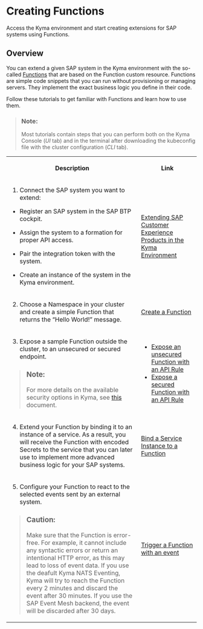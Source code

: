 <!-- loiofe4ba5b46f794037a4aee13df9df2d3c -->

# Creating Functions

Access the Kyma environment and start creating extensions for SAP systems using Functions.



<a name="loiofe4ba5b46f794037a4aee13df9df2d3c__section_qjy_wgf_dlb"/>

## Overview

You can extend a given SAP system in the Kyma environment with the so-called [Functions](https://kyma-project.io/docs/components/serverless/) that are based on the Function custom resource. Functions are simple code snippets that you can run without provisioning or managing servers. They implement the exact business logic you define in their code.



Follow these tutorials to get familiar with Functions and learn how to use them.

> ### Note:  
> Most tutorials contain steps that you can perform both on the Kyma Console \(*UI* tab\) and in the terminal after downloading the kubeconfig file with the cluster configuration \(*CLI* tab\).




<table>
<tr>
<th>

Description



</th>
<th>

Link



</th>
</tr>
<tr>
<td>

1. Connect the SAP system you want to extend:

-   Register an SAP system in the SAP BTP cockpit.

-   Assign the system to a formation for proper API access.

-   Pair the integration token with the system.

-   Create an instance of the system in the Kyma environment.




</td>
<td>

[Extending SAP Customer Experience Products in the Kyma Environment](../40-extensions/Extending_SAP_Customer_Experience_Products_in_the_Kyma_Environment_83df31a.md)



</td>
</tr>
<tr>
<td>

2. Choose a Namespace in your cluster and create a simple Function that returns the “Hello World!” message.



</td>
<td>

[Create a Function](https://kyma-project.io/docs/components/serverless/#tutorials-create-a-function)



</td>
</tr>
<tr>
<td>

3. Expose a sample Function outside the cluster, to an unsecured or secured endpoint.

> ### Note:  
> For more details on the available security options in Kyma, see [this](https://kyma-project.io/docs/components/api-gateway/#details-available-security-options) document.



</td>
<td>

-   [Expose an unsecured Function with an API Rule](https://kyma-project.io/docs/components/serverless/#tutorials-expose-a-function-with-an-api-rule)
-   [Expose a secured Function with an API Rule](https://kyma-project.io/docs/components/api-gateway#tutorials-expose-and-secure-a-service-deploy-expose-and-secure-the-sample-resources)



</td>
</tr>
<tr>
<td>

4. Extend your Function by binding it to an instance of a service. As a result, you will receive the Function with encoded Secrets to the service that you can later use to implement more advanced business logic for your SAP systems.



</td>
<td>

[Bind a Service Instance to a Function](https://kyma-project.io/docs/components/serverless/#tutorials-bind-a-service-instance-to-a-function)



</td>
</tr>
<tr>
<td>

5. Configure your Function to react to the selected events sent by an external system.

> ### Caution:  
> Make sure that the Function is error-free. For example, it cannot include any syntactic errors or return an intentional HTTP error, as this may lead to loss of event data. If you use the deafult Kyma NATS Eventing, Kyma will try to reach the Function every 2 minutes and discard the event after 30 minutes. If you use the SAP Event Mesh backend, the event will be discarded after 30 days.



</td>
<td>

[Trigger a Function with an event](https://kyma-project.io/docs/components/serverless/#tutorials-trigger-a-function-with-an-event)



</td>
</tr>
</table>

